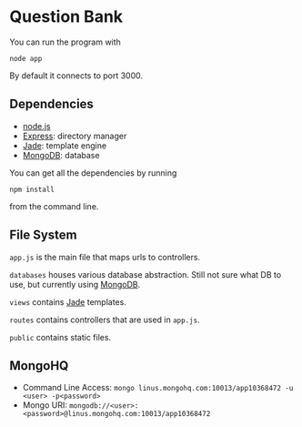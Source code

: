 Question Bank
=============

You can run the program with

    node app

By default it connects to port 3000.

Dependencies
------------

* [node.js](http://nodejs.org/)
* [Express](http://expressjs.com/guide.html): directory manager
* [Jade](http://naltatis.github.com/jade-syntax-docs/): template engine
* [MongoDB](http://www.mongodb.org/): database

You can get all the dependencies by running

    npm install

from the command line.

File System
-----------

`app.js` is the main file that maps urls to controllers.

`databases` houses various database abstraction. Still not sure what
DB to use, but currently using [MongoDB](http://www.mongodb.org/).

`views` contains [Jade](http://naltatis.github.com/jade-syntax-docs/) 
templates.

`routes` contains controllers that are used in `app.js`.

`public` contains static files.

MongoHQ
----------
* Command Line Access: `mongo linus.mongohq.com:10013/app10368472 -u <user> -p<password>`
* Mongo URI: `mongodb://<user>:<password>@linus.mongohq.com:10013/app10368472`
